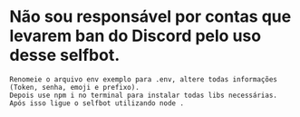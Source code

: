# Não sou responsável por contas que levarem ban do Discord pelo uso desse selfbot.

```
Renomeie o arquivo env exemplo para .env, altere todas informações (Token, senha, emoji e prefixo).
Depois use npm i no terminal para instalar todas libs necessárias.
Após isso ligue o selfbot utilizando node . 
```
